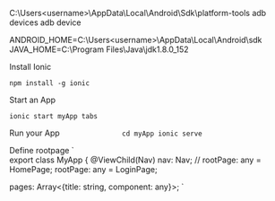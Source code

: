 C:\Users\<username>\AppData\Local\Android\Sdk\platform-tools  adb devices
adb device


ANDROID_HOME=C:\Users\<username>\AppData\Local\Android\sdk
JAVA_HOME=C:\Program Files\Java\jdk1.8.0_152

Install Ionic

`
npm install -g ionic
`

Start an App

`
ionic start myApp tabs
`

Run your App
`               
cd myApp
ionic serve
`

Define rootpage
`  
export class MyApp {
  @ViewChild(Nav) nav: Nav;
  // rootPage: any = HomePage;
  rootPage: any = LoginPage;

  pages: Array<{title: string, component: any}>;
`  